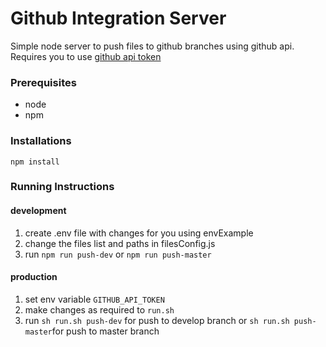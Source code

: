 # Github Integration Server
Simple node server to push files to github branches using github api. 
Requires you to use [github api token](https://help.github.com/en/articles/creating-a-personal-access-token-for-the-command-line)

### Prerequisites 
- node
- npm

### Installations
`npm install`

### Running Instructions

#### development
1. create .env file with changes for you using envExample
2. change the files list and paths in filesConfig.js
3. run `npm run push-dev` or `npm run push-master`

#### production

1. set env variable `GITHUB_API_TOKEN`
2. make changes as required to `run.sh` 
3. run `sh run.sh push-dev` for push to develop branch or `sh run.sh push-master`for push to master branch
